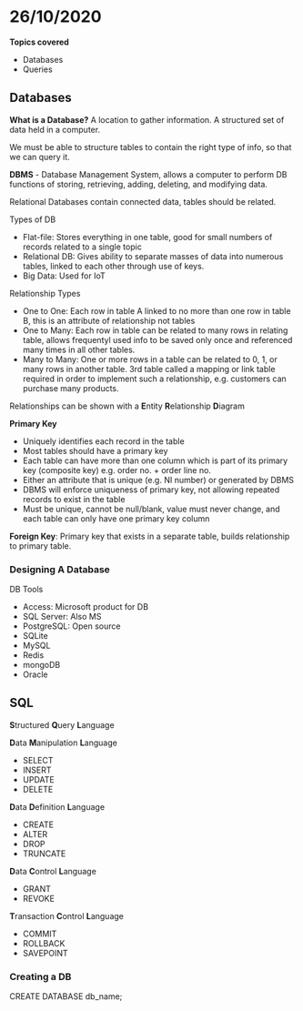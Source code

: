 # 26/10/2020

**Topics covered**
- Databases
- Queries

## Databases

**What is a Database?**
A location to gather information. A structured set of data held in a computer.

We must be able to structure tables to contain the right type of info, so that we can query it.

**DBMS** - Database Management System, allows a computer to perform DB functions of storing, retrieving, adding, deleting, and modifying data.

Relational Databases contain connected data, tables should be related.

Types of DB
- Flat-file: Stores everything in one table, good for small numbers of records related to a single topic
- Relational DB: Gives ability to separate masses of data into numerous tables, linked to each other through use of keys.
- Big Data: Used for IoT

Relationship Types
- One to One: Each row in table A linked to no more than one row in table B, this is an attribute of relationship not tables
- One to Many: Each row in table can be related to many rows in relating table, allows frequentyl used info to be saved only once and referenced many times in all other tables.
- Many to Many: One or more rows in a table can be related to 0, 1, or many rows in another table. 3rd table called a mapping or link table required in order to implement such a relationship, e.g. customers can purchase many products.

Relationships can be shown with a **E**ntity **R**elationship **D**iagram

**Primary Key**
- Uniquely identifies each record in the table
- Most tables should have a primary key
- Each table can have more than one column which is part of its primary key (composite key) e.g. order no. + order line no.
- Either an attribute that is unique (e.g. NI number) or generated by DBMS
- DBMS will enforce uniqueness of primary key, not allowing repeated records to exist in the table
- Must be unique, cannot be null/blank, value must never change, and each table can only have one primary key column

**Foreign Key**: Primary key that exists in a separate table, builds relationship to primary table.


### Designing A Database

DB Tools
- Access: Microsoft product for DB
- SQL Server: Also MS
- PostgreSQL: Open source
- SQLite
- MySQL
- Redis
- mongoDB
- Oracle



## SQL

**S**tructured **Q**uery **L**anguage

**D**ata **M**anipulation **L**anguage
- SELECT
- INSERT
- UPDATE
- DELETE

**D**ata **D**efinition **L**anguage
- CREATE
- ALTER
- DROP
- TRUNCATE

**D**ata **C**ontrol **L**anguage
- GRANT
- REVOKE

**T**ransaction **C**ontrol **L**anguage
- COMMIT
- ROLLBACK
- SAVEPOINT

### Creating a DB

CREATE DATABASE db_name;
